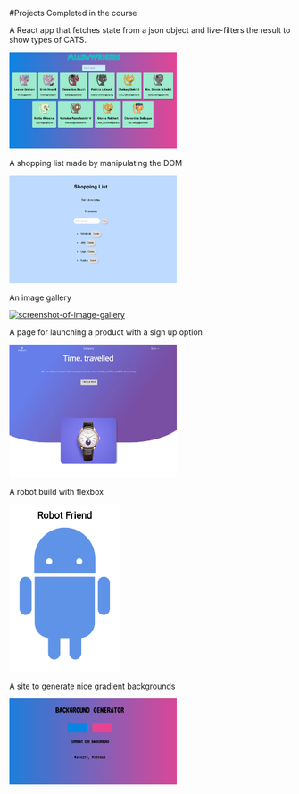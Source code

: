 #Projects Completed in the course

A React app that fetches state from a json object and live-filters the result to show types of CATS.

<a href="https://jayfiled.github.io/fancyCats/"><img src="imgs/fancyCats.png" alt="pic-of-cats" width="300" /></a>

A shopping list made by manipulating the DOM

<a href="https://jayfiled.github.io/ZeroToMasteryProjects/projects/shoppingList/index.html"><img src="imgs/shoppinglist.png" alt="screenshot-of-shopping-list" width="300" /></a>

An image gallery

<a href="https://jayfiled.github.io/ZeroToMasteryProjects/ImageGallery/index.html"><img src="imgs/imagegallery.png" alt="screenshot-of-image-gallery" width="300" /></a>

A page for launching a product with a sign up option

<a href="https://jayfiled.github.io/ZeroToMasteryProjects/projects/productLanding/index.html"><img src="imgs/productlaunch.png" alt="screenshot-of-product-site" width="300" /></a>

A robot build with flexbox

<a href="https://jayfiled.github.io/ZeroToMasteryProjects/Resources/Robot/index.html"><img src="imgs/robotfriend.png" alt="pic-of-robot" width="200" height="300" /></a>

A site to generate nice gradient backgrounds

<a href="https://jayfiled.github.io/ZeroToMasteryProjects/projects/backgroundGenerator/index.html"><img src="imgs/backgroundgenerator.png" alt="pic-of-cats" width="300" /></a>




